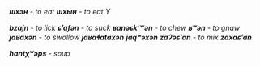 **_шхэн_** - _to eat_
**_шхын_** - _to eat Y_

**_bzajn_** - _to lick_
**_ɕʼafən_** - _to suck_
**_ʁanəɕkʼʷən_** - _to chew_
**_ʁʷən_** - _to gnaw_
**_jaʁaxən_** - _to swollow_
**_jaʁaɬataxən_**
**_jaqʷəxən_**
**_zaʔəɕʼan_** - _to mix_
**_zaxaɕʼan_**

**_ħantχʷəps_** - _soup_